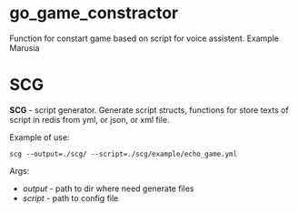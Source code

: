 # go_game_constractor
Function for constart game based on script for voice assistent. Example Marusia


# SCG
**SCG** - script generator. Generate script structs, functions for store texts of script in redis from yml, or json, or xml file.

Example of use:
```(cmd)
scg --output=./scg/ --script=./scg/example/echo_game.yml
```
Args:
- *output* - path to dir where need generate files
- *script* - path to config file